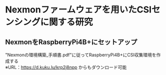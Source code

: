 # Nexmonファームウェアを用いたCSIセンシングに関する研究
## NexmonをRaspberryPi4B+にセットアップ
"Nexmonの環境構築_手順書.pdf"に従ってRaspberryPi4B+にCSI収集環境を作成する  
※URL：https://d.kuku.lu/krp2j8npp からもダウンロード可能

